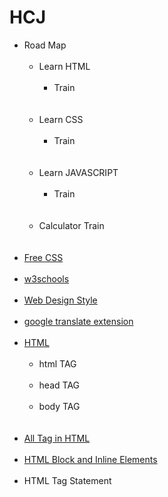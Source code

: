 # HCJ

<ul>
  <li>Road Map<br>
    <br>
    <ul>
      <li>Learn HTML<br>
        <br>
        <ul>
        <li>Train</li><br>
        </ul>
      </li><br>
      <li>Learn CSS<br>
        <br>
        <ul>
        <li>Train</li><br>
        </ul>
      </li><br>
      <li>Learn JAVASCRIPT<br>
        <br>
        <ul>
        <li>Train</li><br>
        </ul>
      </li><br>
      <li>Calculator Train</li><br>
    </ul>
  </li><br>
  <li><a href="https://www.free-css.com/free-css-templates">Free CSS</a></li><br>
  <li><a href="https://www.w3schools.com/">w3schools</a></li><br>
  <li><a href="https://laman7.com/website-design-style/">Web Design Style</a></li><br>
  <li><a href="https://chrome.google.com/webstore/detail/google-translate/aapbdbdomjkkjkaonfhkkikfgjllcleb?hl=en">google translate extension</a></li><br>
  <li><a href="https://www.w3schools.com/html/">HTML</a>
    <br>
    <br>
    <ul>
      <li>html TAG</li><br>
      <li>head TAG</li><br>
      <li>body TAG</li><br>
    </ul>
  </li><br>
  <li><a href="https://www.w3schools.com/tags/default.asp">All Tag in HTML</a></li><br>
  <li><a href="https://www.w3schools.com/html/html_blocks.asp">HTML Block and Inline Elements</a></li><br>
  <li>HTML Tag Statement</li><br>
</ul>
